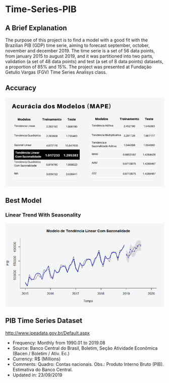 # Time-Series-PIB

## A Brief Explanation
The purpose of this project is to find a model with a good fit with the Brazilian PIB (GDP) time serie, aiming to forecast september, october, november and december 2019. The time serie is a set of 56 data points, from january 2015 to august 2019, and it was partitioned into two parts, validation (a set of 48 data points) and test (a set of 8 data points) datasets, a proportion of 85% and 15%. The project was presented at Fundação Getulio Vargas (FGV) Time Series Analisys class.

## Accuracy
![Accuracy of Models](https://github.com/ricardobreis/Time-Series-PIB/blob/master/Accuracy.PNG)

## Best Model
### Linear Trend With Seasonality
![PIB - Time Series](https://github.com/ricardobreis/Time-Series-PIB/blob/master/Best%20Model-%20tendencia%20linear%20com%20sazonalidade.png)

## PIB Time Series Dataset
http://www.ipeadata.gov.br/Default.aspx

- Frequency: Monthly from 1990.01 to 2019.08
- Source: Banco Central do Brasil, Boletim, Seção Atividade Econômica (Bacen / Boletim / Ativ. Ec.)
- Currency: R$ (Millions)
- Comments: Quadro: Contas nacionais. Obs.: Produto Interno Bruto (PIB). Estimativa do Banco Central.
- Updated in: 23/09/2019
